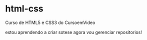 # html-css
 
Curso de HTML5 e CSS3 do CursoemVideo

estou aprendendo a criar sotese agora vou gerenciar repositorios! 